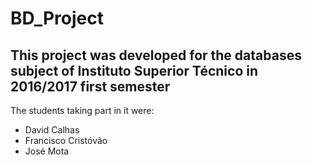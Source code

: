 # BD_Project

## This project was developed for the databases subject of Instituto Superior Técnico in 2016/2017 first semester

The students taking part in it were:

* David Calhas
* Francisco Cristóvão
* José Mota
